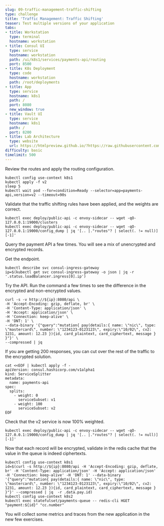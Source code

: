 ```yaml
---
slug: 09-traffic-management-traffic-shifting
type: challenge
title: 'Traffic Management: Traffic Shifting'
teaser: Test multiple versions of your application
tabs:
- title: Workstation
  type: terminal
  hostname: workstation
- title: Consul UI
  type: service
  hostname: workstation
  path: /ui/k8s1/services/payments-api/routing
  port: 8500
- title: K8s Deployment
  type: code
  hostname: workstation
  path: /root/deployments
- title: App
  type: service
  hostname: k8s1
  path: /
  port: 8080
  new_window: true
- title: Vault UI
  type: service
  hostname: k8s1
  path: /
  port: 8200
- title: Lab Architecture
  type: website
  url: https://htmlpreview.github.io/?https://raw.githubusercontent.com/hashicorp/field-workshops-consul/master/instruqt-tracks/consul-life-of-a-developer/assets/diagrams/diagrams.html
difficulty: basic
timelimit: 500
---
```

Review the routes and apply the routing configuration.  <br>

```
kubectl config use-context k8s1
kubectl apply -f v2
sleep 5
kubectl wait pod --for=condition=Ready --selector=app=payments-api,version=v2 --timeout=90s
```

Validate that the traffic shifting rules have been applied, and the weights are correct.

```
kubectl exec deploy/public-api -c envoy-sidecar -- wget -qO- 127.0.0.1:19000/clusters
kubectl exec deploy/public-api -c envoy-sidecar -- wget -qO- 127.0.0.1:19000/config_dump | jq '[.. |."routes"? | select(. != null)][-1]'
```

Query the payment API a few times.
You will see a mix of unencrypted and encrypted records. <br>


Get the endpoint. <br>

```
kubectl describe svc consul-ingress-gateway
ip=$(kubectl get svc consul-ingress-gateway -o json | jq -r '.status.loadBalancer.ingress[0].ip')
```

Try the API. Run the command a few times to see the difference in the encrypted and non-encrypted values. <br>

```
curl -s -v http://${ip}:8080/api \
-H 'Accept-Encoding: gzip, deflate, br' \
-H 'Content-Type: application/json' \
-H 'Accept: application/json' \
-H 'Connection: keep-alive' \
-H 'DNT: 1' \
--data-binary '{"query":"mutation{ pay(details:{ name: \"nic\", type: \"mastercard\", number: \"1234123-0123123\", expiry:\"10/02\", cv2: 1231, amount: 12.23 }){id, card_plaintext, card_ciphertext, message } }"}' \
--compressed | jq
```

If you are getting 200 responses, you can cut over the rest of the traffic to the encrypted solution. <br>

```
cat <<EOF | kubectl apply -f -
apiVersion: consul.hashicorp.com/v1alpha1
kind: ServiceSplitter
metadata:
  name: payments-api
spec:
  splits:
    - weight: 0
      serviceSubset: v1
    - weight: 100
      serviceSubset: v2
EOF
```

Check that the v2 service is now 100% weighted. <br>

```
kubectl exec deploy/public-api -c envoy-sidecar -- wget -qO- 127.0.0.1:19000/config_dump | jq '[.. |."routes"? | select(. != null)][-1]'
```

Now that each record will be encrypted, validate in the redis cache that the value in the queue is indeed ciphertexts.

```
kubectl config use-context k8s1
id=$(curl -s http://${ip}:8080/api -H 'Accept-Encoding: gzip, deflate, br' -H 'Content-Type: application/json' -H 'Accept: application/json' -H 'Connection: keep-alive' -H 'DNT: 1' --data-binary '{"query":"mutation{ pay(details:{ name: \"nic\", type: \"mastercard\", number: \"1234123-0123123\", expiry:\"10/02\", cv2: 1231, amount: 12.23 }){id, card_plaintext, card_ciphertext, message } }"}' --compressed | jq  -r .data.pay.id)
kubectl config use-context k8s2
kubectl exec statefulset/payments-queue -- redis-cli HGET "payment:${id}" "cc.number"
```

You will collect some metrics and traces from the new application in the new few exercises.
